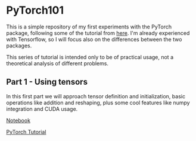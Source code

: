 # PyTorch101
This is a simple repository of my first experiments with the PyTorch package, following some of the tutorial from [here](https://pytorch.org/tutorials/beginner/deep_learning_60min_blitz.html).
I'm already experienced with Tensorflow, so I will focus also on the differences between the two packages.

This series of tutorial is intended only to be of practical usage, not a theoretical analysis of different problems.

## Part 1 - Using tensors
In this first part we will approach tensor definition and initialization, basic operations like addition and reshaping, plus some cool features like numpy integration and CUDA usage.

[Notebook](PyTorch101%20-%20Part%201%20-%20Using%20tensors.ipynb)

[PyTorch Tutorial](https://pytorch.org/tutorials/beginner/blitz/tensor_tutorial.html)
